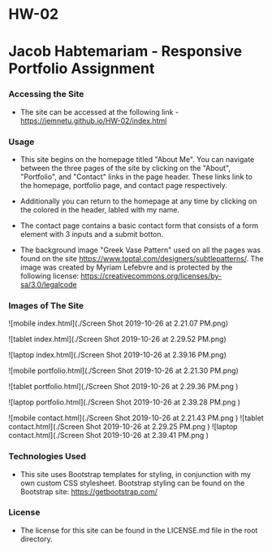 # HW-02
# Jacob Habtemariam - Responsive Portfolio Assignment

### Accessing the Site

* The site can be accessed at the following link - https://jemnetu.github.io/HW-02/index.html

### Usage

* This site begins on the homepage titled "About Me". You can navigate between the three pages of the site by clicking on the "About", "Portfolio", and "Contact" links in the page header. These links link to the homepage, portfolio page, and contact page respectively.

*  Additionally you can return to the homepage at any time by clicking on the colored <span> in the header, labled with my name.

* The contact page contains a basic contact form that consists of a form element with 3 inputs and a submit botton. 

* The background image "Greek Vase Pattern" used on all the pages was found on the site https://www.toptal.com/designers/subtlepatterns/. The image was created by Myriam Lefebvre and is protected by the following license: https://creativecommons.org/licenses/by-sa/3.0/legalcode

### Images of The Site
![mobile index.html](./Screen Shot 2019-10-26 at 2.21.07 PM.png)

![tablet index.html](./Screen Shot 2019-10-26 at 2.29.52 PM.png)

![laptop index.html](./Screen Shot 2019-10-26 at 2.39.16 PM.png)

![mobile portfolio.html](./Screen Shot 2019-10-26 at 2.21.30 PM.png)

![tablet portfolio.html](./Screen Shot 2019-10-26 at 2.29.36 PM.png )

![laptop portfolio.html](./Screen Shot 2019-10-26 at 2.39.28 PM.png )

![mobile contact.html](./Screen Shot 2019-10-26 at 2.21.43 PM.png  )
![tablet contact.html](./Screen Shot 2019-10-26 at 2.29.25 PM.png  )
![laptop contact.html](./Screen Shot 2019-10-26 at 2.39.41 PM.png )


### Technologies Used
* This site uses Bootstrap templates for styling, in conjunction with my own custom CSS stylesheet. Bootstrap styling can be found on the Bootstrap site: https://getbootstrap.com/ 

### License
* The license for this site can be found in the LICENSE.md file in the root directory.

